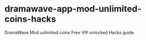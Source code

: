 # dramawave-app-mod-unlimited-coins-hacks
DramaWave Mod unlimited coins Free VIP unlocked Hacks guide
